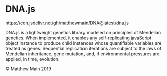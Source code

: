 # DNA.js

https://cdn.jsdelivr.net/gh/matthewmain/DNA@latest/dna.js

DNA.js is a lightweight genetics library modeled on principles of Mendelian genetics. When implemented, it enables any self-replicating javaScript object instance to produce child instances whose quantifiable variables are treated as genes. Sequential replication iterations are subject to the laws of Mendelian inheritance, gene mutation, and, if environmental pressures are applied, in time, evolution. 

© Matthew Main 2019 


